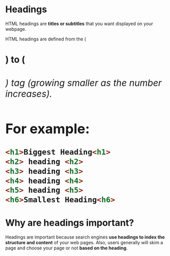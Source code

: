 # Headings 

HTML headings are **titles or subtitles** that you want displayed on your webpage. 

HTML headings are defined from the (**<h1>**) to (**<h6>**) tag (growing smaller as the number increases). 

## For example: 
```html 
<h1>Biggest Heading<h1> 
<h2> heading <h2> 
<h3> heading <h3> 
<h4> heading <h4> 
<h5> heading <h5> 
<h6>Smallest Heading<h6> 
``` 

# Why are headings important? 
Headings are important because search engines **use headings to index the structure and content** of your web pages. Also, users generally will skim a page and choose your page or not **based on the heading**. 



